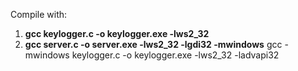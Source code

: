 Compile with:
1. **gcc keylogger.c -o keylogger.exe -lws2_32** 
2. **gcc server.c -o server.exe -lws2_32 -lgdi32 -mwindows**
gcc -mwindows keylogger.c -o keylogger.exe -lws2_32 -ladvapi32
